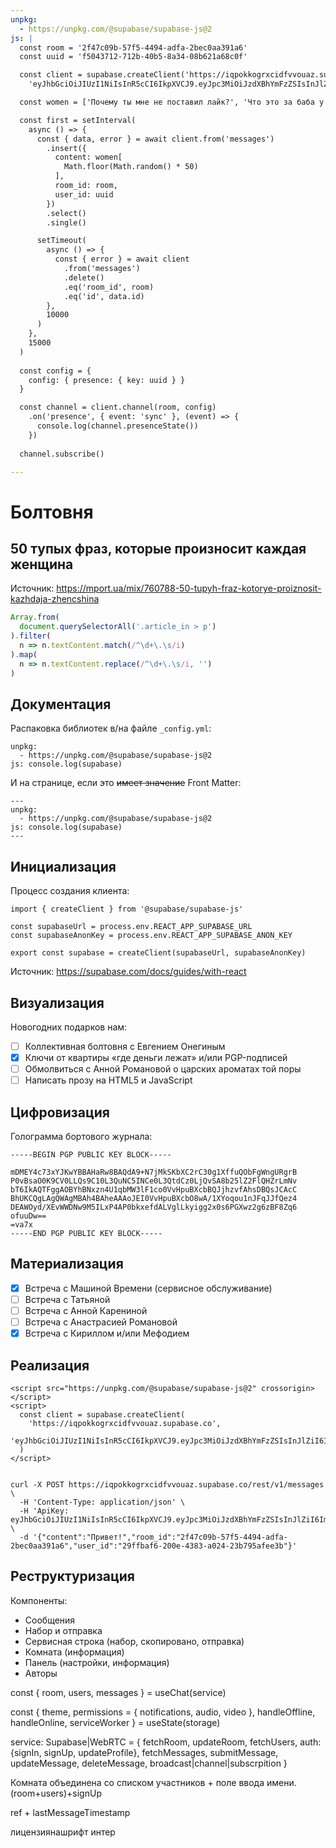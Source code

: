 ```yaml
---
unpkg:
  - https://unpkg.com/@supabase/supabase-js@2
js: |
  const room = '2f47c09b-57f5-4494-adfa-2bec0aa391a6'
  const uuid = 'f5043712-712b-40b5-8a34-08b621a68c0f'

  const client = supabase.createClient('https://iqpokkogrxcidfvvouaz.supabase.co',
    'eyJhbGciOiJIUzI1NiIsInR5cCI6IkpXVCJ9.eyJpc3MiOiJzdXBhYmFzZSIsInJlZiI6ImlxcG9ra29ncnhjaWRmdnZvdWF6Iiwicm9sZSI6ImFub24iLCJpYXQiOjE2Njk1NjUyMDksImV4cCI6MTk4NTE0MTIwOX0.CqEo93msN9MeaCFrCVFtO8AorACl7Cm1rk3rTaGUgbA')

  const women = ['Почему ты мне не поставил лайк?', 'Что это за баба у тебя в друзьях?', 'Ты заметил, что я постриглась?', 'Я потолстела?', 'Тебе на меня плевать!', 'Ты думаешь только о себе!', 'Почему ты мне не даришь цветы?', 'Я обычно так не делаю!', 'Вот и общайся со своим компьютером!', 'Как ты думаешь, на что я обиделась?', 'Ты меня не любишь!', 'Развесели меня!', 'Твой друг уже машину купил!', 'Почему ты не поднимал трубку?', 'Я не обижаюсь, а делаю выводы!', 'Я тебе еще не надоела?', 'Это не смешно!', 'Ты никогда не виноват!', 'Все твои бывшие бл*ди!', 'Ты не понимаешь, что мне нужно!', 'Я не чувствую твоей любви!', 'Ясно, понятно!', 'Я не такая как все!', 'Расскажи мне что-нибудь интересное!', 'Лучше все сама сделаю!', 'Или гуляй со своими друзьями!', 'Все твои друзья алкаши!', 'У меня нормальное настроение!', 'А за что ты меня любишь?', 'Ты всем девушкам такое говоришь?', 'Мне нужна романтика!', 'Почему ты мне не даришь подарки?', 'Правильно мне про тебя говорили!', 'Ты не такой, как был раньше!', 'Мы не тр*х*емся, а занимаемся любовью!', 'Все ясно! Пока!', 'Ты не думаешь о нашем будущем!', 'Почему ты мне не перезвонил?', 'Ты ничего нового во мне не замечаешь?', 'Тебе с друзьями интереснее, чем со мной!', 'Я ноготь сломала!', 'Тебе пора повзрослеть!', 'У тебя есть время только на друзей!', 'Мне скучно! Придумай что-нибудь!', 'Ты с ней спал?', 'Ты выпил пива? Алкаш!', 'Ты не забыл какой сегодня день?', 'Не туда!', 'Ты со мной только ради секса!', 'Ой, все!']

  const first = setInterval(
    async () => {
      const { data, error } = await client.from('messages')
        .insert({ 
          content: women[
            Math.floor(Math.random() * 50)
          ], 
          room_id: room, 
          user_id: uuid
        })
        .select()
        .single()

      setTimeout(
        async () => {
          const { error } = await client
            .from('messages')
            .delete()
            .eq('room_id', room)
            .eq('id', data.id)
        },
        10000
      )
    }, 
    15000
  )
  
  const config = {
    config: { presence: { key: uuid } }
  }

  const channel = client.channel(room, config)
    .on('presence', { event: 'sync' }, (event) => {
      console.log(channel.presenceState())
    })
    
  channel.subscribe()

---
```


Болтовня
========

50 тупых фраз, которые произносит каждая женщина
------------------------------------------------

Источник: <https://mport.ua/mix/760788-50-tupyh-fraz-kotorye-proiznosit-kazhdaja-zhencshina>

```js
Array.from(
  document.querySelectorAll('.article_in > p')
).filter(
  n => n.textContent.match(/^\d+\.\s/i)
).map(
  n => n.textContent.replace(/^\d+\.\s/i, '')
)
```

Документация
------------

Распаковка библиотек в/на файле `_config.yml`:

    unpkg:
      - https://unpkg.com/@supabase/supabase-js@2
    js: console.log(supabase)

И на странице, если это ~~имеет значение~~ Front Matter:

    ---
    unpkg:
      - https://unpkg.com/@supabase/supabase-js@2
    js: console.log(supabase)
    ---

Инициализация
-------------

Процесс создания клиента:

    import { createClient } from '@supabase/supabase-js'

    const supabaseUrl = process.env.REACT_APP_SUPABASE_URL
    const supabaseAnonKey = process.env.REACT_APP_SUPABASE_ANON_KEY

    export const supabase = createClient(supabaseUrl, supabaseAnonKey)

Источник: <https://supabase.com/docs/guides/with-react>

Визуализация
------------

Новогодних подарков нам:

- [ ] Коллективная болтовня с Евгением Онегиным
- [x] Ключи от квартиры «где деньги лежат» и/или PGP-подписей
- [ ] Обмолвиться с Анной Романовой о царских ароматах той поры
- [ ] Написать прозу на HTML5 и JavaScript

Цифровизация
------------

Голограмма бортового журнала:

    -----BEGIN PGP PUBLIC KEY BLOCK-----

    mDMEY4c73xYJKwYBBAHaRw8BAQdA9+N7jMkSKbXC2rC30g1XffuQObFgWngURgrB
    P0vBsaO0K9CV0LLQs9C10L3QuNC5INCe0L3QtdCz0LjQvSA8b25lZ2FlQHZrLmNv
    bT6IkAQTFggAOBYhBNxzn4U1qbMW3lF1co0VvHpuBXcbBQJjhzvfAhsDBQsJCAcC
    BhUKCQgLAgQWAgMBAh4BAheAAAoJEI0VvHpuBXcbO8wA/1XYoqou1nJFqJJfQez4
    DEAWOyd/XEvWWDNw9M5ILxP4AP0bkxefdALVglLkyigg2x0s6PGXwz2g6zBF8Zq6
    ofuuDw==
    =va7x
    -----END PGP PUBLIC KEY BLOCK-----

Материализация
--------------

- [x] Встреча с Машиной Времени (сервисное обслуживание)
- [ ] Встреча с Татьяной
- [ ] Встреча с Анной Карениной
- [ ] Встреча с Анастрасией Романовой
- [x] Встреча с Кириллом и/или Мефодием

Реализация
----------

    <script src="https://unpkg.com/@supabase/supabase-js@2" crossorigin></script>
    <script>
      const client = supabase.createClient(
        'https://iqpokkogrxcidfvvouaz.supabase.co',
        'eyJhbGciOiJIUzI1NiIsInR5cCI6IkpXVCJ9.eyJpc3MiOiJzdXBhYmFzZSIsInJlZiI6ImlxcG9ra29ncnhjaWRmdnZvdWF6Iiwicm9sZSI6ImFub24iLCJpYXQiOjE2Njk1NjUyMDksImV4cCI6MTk4NTE0MTIwOX0.CqEo93msN9MeaCFrCVFtO8AorACl7Cm1rk3rTaGUgbA'
      )
    </script>


    curl -X POST https://iqpokkogrxcidfvvouaz.supabase.co/rest/v1/messages \
      -H 'Content-Type: application/json' \
      -H 'ApiKey: eyJhbGciOiJIUzI1NiIsInR5cCI6IkpXVCJ9.eyJpc3MiOiJzdXBhYmFzZSIsInJlZiI6ImlxcG9ra29ncnhjaWRmdnZvdWF6Iiwicm9sZSI6ImFub24iLCJpYXQiOjE2Njk1NjUyMDksImV4cCI6MTk4NTE0MTIwOX0.CqEo93msN9MeaCFrCVFtO8AorACl7Cm1rk3rTaGUgbA' \
      -d '{"content":"Привет!","room_id":"2f47c09b-57f5-4494-adfa-2bec0aa391a6","user_id":"29ffbaf6-200e-4383-a024-23b795afee3b"}' 

Реструктуризация
----------------

Компоненты:

- Сообщения
- Набор и отправка
- Сервисная строка (набор, скопировано, отправка)
- Комната (информация)
- Панель (настройки, информация)
- Авторы


const {
  room,
  users,
  messages
} = useChat(service)

const { theme, permissions = { notifications, audio, video }, handleOffline, handleOnline, serviceWorker } = useState(storage)

service: Supabase|WebRTC = {
  fetchRoom,
  updateRoom,
  fetchUsers, auth: {signIn, signUp, updateProfile},
  fetchMessages, submitMessage, updateMessage, deleteMessage,
  broadcast|channel|subscrpition
}

Комната объединена со списком участников + поле ввода имени. (room+users)+signUp

ref + lastMessageTimestamp

лицензиянашрифт интер